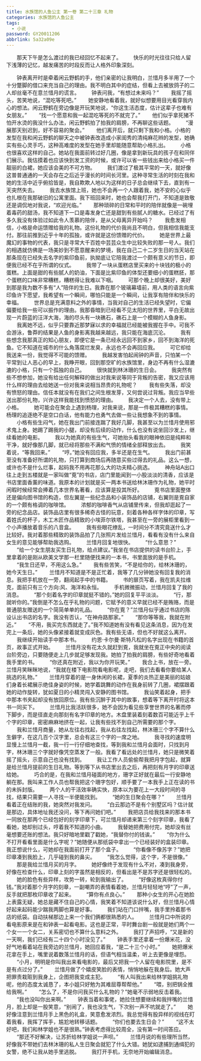 ```yaml
---
title: 水族馆的人鱼公主 第一卷 第二十三章 礼物
categories: 水族馆的人鱼公主
tags:
  - 小说
password: GY20011206
abbrlink: 5a32a09e
---
```

　　那天下午是怎么渡过的我已经回忆不起来了。
　　快乐的时光往往只给人留下浅薄的记忆，越发痛苦的时段反而让人格外印象深刻。
<!--more-->
　　钟表离开时是牵着闲云野鹤的手，他们亲密的让我明白，兰惜月多半用了一个十分蹩脚的借口来充当自己的理由。我不明白其中的症结，但看上去被放鸽子的二人却丝毫不在意兰惜月的谎言。
　　钟表问我，“有想过未来吗？”
　　我摇了摇头，苦笑地说，“混吃等死吧。”
　　她安静地看着我，就好似想要用目光看穿我内心的想法。闲云野鹤在旁边像是开玩笑地说，“你这生活态度，估计这辈子也难有女朋友。”
　　“找一个愿意和我一起混吃等死的不就完了。”
　　他们似乎拿死猪不怕开水烫的我没什么办法，闲云野鹤拍了拍我的肩膀，不再聊这些话题。
　　“漫展那天别迟到，好不容易的聚会。”
　　他们离开后，就只剩下我和小格。小格的发型在我和闲云野鹤的聊天之中被钟表改造成小家闺秀的清纯麻花辫的发型，她确实有些心灵手巧，这种高难度的发型在她手里却能随意帮助小格扎出。
　　小格也很喜欢这样的自己。她站在我面前转过好几圈，像是拿到新玩具的孩子在和同伴们展示。我估摸着也应该快到发工资的时候，或许可以省一些钱出来给小格买一件靓丽的白裙，她应该会美的不可方物。
　　我们渡过了极其平常的一天，就好像这普普通通的一天会存在之后近乎漫长的时间长河里。这种寻常生活的时刻在我和她的生活中近乎俯拾皆是，我自欺欺人地以为这样的日子总会继续下去，直到有一天突然失去。
　　我去水族馆上班，她也不会再一个人跟着我，她不安的心似乎也扎根在我那破旧的公寓里面。我下班回来时，她也会帮我打开门，不知道是致敬还是调侃地对我说，“欢迎光临。”
　　那种琐碎的日常和平时的陪伴就像是一碗埋着毒药的甜汤，我不知道下一口是毒发身亡还是甜到有些腻人的糖水。已经过了有多久我没有体验过如此令人羡慕的陪伴，是从父母离异开始吗？
　　我愈发相信，小格是命运馈赠给我的礼物。这份礼物的代价我尚且不明白，但我相信我能支付。那往前推到近乎十年的孤独，或许就是这份馈赠的代价。
　　她是世界上最魔幻的事物的代表，我只是寻常大千百姓中芸芸众生中比较失败的那一号人。我们的相遇就仿佛是一场美妙到不愿意醒来的梦境，我在自己二十二岁生日的当天站在那条现在已经失去名字的紫印鱼前，执拗底让它陪我渡过一个颇有意义的节日，即便我已经不在乎所谓的仪式。
　　我带了一块从蛋糕店里买来的十块钱的极小的蛋糕。上面是甜的有些腻人的奶油，下面是比紫印鱼的体型还要细小的蛋糕胚，那个蛋糕的口味非常糟糕，糟糕得让我难以下咽。
　　可那个晚上却很美好，美好到那是我为数不多有“人”陪伴的生日。我靠在那个玻璃幕墙前，用人类的语言向紫印鱼许下愿望，我希望有一个瞬间，哪怕只能是一个瞬间，让我享有陪伴和快乐的幸福。
　　世界总是充满意料之外的事情，当我对自己的生活已经失望时，它偏偏要给我一些可以振作的理由。我那昏暗到已经看不见太阳的世界里，平白无故出现一片蔚蓝的汪洋大海，海的尽头有一块礁石，礁石上是一个模糊的人鱼身影。
　　我离她不远，似乎只要靠近那梦寐以求的幸福就已经能被我握在手中。可我不会游泳，鲁莽的结果是人鱼的身影离我越来越远，我只能在海底沉沦。
　　我有些想念我那真正的知心朋友，即便它是一条已经永远回不到家乡，回不到海洋的死鱼。它不知道在城市的什么角落腐烂发臭，永远也不会再回应我。
　　可它却给我送来一份，我觉得不可能的馈赠。
　　我越发害怕起闹钟的声音，只怕某一个平常到让人恶心的早上，我睁开眼，回到那空旷的水族馆里，身边不再有什么湿漉漉的小格，只有一个孤独的自己。
　　很快就到林沐珊的生日会。
　　我突然有些不想参加，她没有给出任何解释的做出对我来说等同于背叛的告密，我又应该用什么样的理由去给她送一份对我来说相当昂贵的礼物呢？
　　我有些失落，却没有愤怒的理由。信任本就没有在我们之间生根发芽，又何尝说过背叛。我应当早些送出那份礼物，兴许这样我能找到愤怒的理由。
　　我决定一个人去，没有带上小格。
　　她可能会在聚会上遇到杨理，对我来说，那是一件极其糟糕的事情。杨理的追逐绝不是空口白话，他有能力也勇气去做一些让我想象不到的事情。
　　小格有些生闷气，她在我出门前接连踹了我好几脚，我甚至以为兰惜月使用邪术鬼上身。她踢了踢我的小腿，却没有后续的动作，什么也没有说坐回沙发上，继续看她的电影。
　　我以为她真的有些生气，可她抬头看我的眼神依旧是纯粹和干净，就好像那几脚，就已经将那些不满和气愤的情绪全部释放出去。
　　我笑着说，“等我回来。”
　　“哼。”她没有回应我，多半还是在生气。
　　我出门前甚至没有准备好所谓的礼物，只打算到商场后再随意买些过得去的礼品。这么一想，或许也不是什么烂事，起码我不用再花那么大的功夫精心挑选。
　　神舟站A出口往上走到五楼就是一家叫做“覔”的书店，店门里能闻到一小股淡淡的清香，应该是书店里面香薰的味道。我原本的计划就是买一两本书送给林沐珊作为礼物，她平时闲暇时候经常会捧着几本世界名著看，应该算是投其所好。
　　覔书店里面整体还是偏向图书馆的构造，但左翼是一些纪念品和小装饰品的店铺，右翼则是覔自家的一个颇有格调的咖啡馆。
　　浓郁的咖啡香气从店铺里传来，但我却逛起了一旁的纪念品店。装饰品店里有很多稀奇古怪的玩意，刻着各种各样字体的印章，写着姓氏的杯子，木工木匠作品精致的小埃菲尔铁塔，我甚至在一旁的展柜里看到一个小声播放着音乐的八音盒。
　　我有些眼花缭乱，一时间分不清究竟送什么才比较好。我对着那些精致的装饰品拍了几张照片发给兰惜月，看看有没有什么来自女生的意见能够帮助我选购。
　　兰惜月回复地很快。
　　“什么意思？”
　　“给一个女生朋友买生日礼物，给点建议。”我坐在书店提供的读书台阶上，手里拿着的是刚从欧美文学那一栏里随便找来的一本书，书里面放的是手机。
　　“我生日还早，不用这么急。”
　　我有些苦笑，“不是给你的，给林沐珊的，她今天生日。”
　　兰惜月不知道是不是正忙着，我等了几分钟她没有回复我的消息。我把手机放在一旁，翻阅起手中的书籍。
　　书的扉页写着，我在凯夫拉维克，面前只有三个方向:风、海洋和永恒。
　　手机微微振动，兰惜月回复了我的消息。
　　“那个刻着名字的印章就挺不错的。”她的回复平平淡淡。
　　“行，那就听你的。”我倒是不怎么在乎礼物的问题，它赋予的意义早就已经不是贿赂，而是普通朋友赠送的一个简简单单的礼品。
　　“你在覔？”兰惜月似乎通过书店的陈设认出书店的名字。我没有否认，“在神舟路那家。”
　　“那你等等我，我就在附近。”
　　“不用，我买完东西就走了。”我不知道她有没有看见这条消息，因为在发完上一条后，她的头像紧接着就变成灰色。我有些无语，但也不好就这么离开。
　　我继续开始读手中那本书。
　　约恩·卡尔曼·斯特凡松的名字出现在书籍的首页，故事正式开始。
　　兰惜月没有花太久就赶到覔，我就坐在覔正中央的阅读台阶旁边，只要随便走上几步就足够发现我。她拍了拍我的肩膀，有些好奇地看着我手里的书。
　　“你还真在附近，我以为你开玩笑。”
　　我合上书，放在一旁。兰惜月笑眯眯地说，“我就在楼下电影院看电影呢，走吧，我们去看看你要给某人挑选的礼物。”
　　兰惜月穿着的是一身休闲的长裙，夏季的炎热正是美丽的姑娘们身着长裙展示绝佳身姿的时候，她学着跳舞的动作在我身前转了几圈，裙摆跟着她的动作旋转，犹如夏日的小精灵闯入安静的图书馆。
　　我讪笑着起身，把手中那本书夹起却没有放回原位。我有些沉醉于其中的故事，想着等下离开时将这本书一同买下。
　　兰惜月比我活跃很多，她不会因为看见些享誉世界的名著而停下脚步，而是径直走向那刻有名字印章的地方。木盘里装着刻着数百可能近乎上千个字的印章，密密麻麻地挤在一起，让我有些找不到自己所需要的那个字。
　　我和兰惜月商量，她从左往右找起，我从右往左找起，林沐珊三个字不算什么生僻字，在这几百个汉字里，总会有这三个字的一席之地。
　　我寻找的速度明显慢上兰惜月一截，我一行一行仔细地查找，等到我和兰惜月会面时，只找到月字，林沐珊三个字就好像凭空蒸发了一般。我看了看远处的兰惜月，她只是微笑着摇了摇头，示意自己也没有找到。
　　我让工作人员偷偷帮我把月字包起，就算是给兰惜月提前的生日礼物。等到等下从书店里出去之后，再把刻有月字的印章送给她。
　　巧合的是，在我和兰惜月碰面的地方，珊字正好就在最后一行安静地躺在那。我叫来工作人员也帮我把这个珊字包好，顺手要了一本我手上正在读的书的未拆封版。
　　两个人的干活效率确实快，原本以为要花上一大段时间的寻找，结果只需要一人寻找一半便能找到。
　　“她的生日聚会在哪？”
　　兰惜月看着正在结账的我，她突然对我发问。
　　“白云那边不是有个别墅区吗？估计就是那边，具体地址我还没问，等下再问她们吧。”
　　我把店员给我找来的那本书一同放在那两个已经包好的刻字印章下，可兰惜月却递来第三个刻字印章，我看了看她，她却别过头，哼着我不知道的小曲。
　　我替她把费用付完，她却没有丝毫想要还账的想法。我只好暗地里戳了戳她，“我替你付的钱诶。”
　　“你为什么不打开看看里面是什么字呢？”她随便从那纸袋中拿出一个已经装好的盒装印章。我正想说什么，可她却在我面前打开了那个盒子。
　　“你看像不像苏字？”她把印章凑到我脸上，几乎碰到我的鼻尖。
　　“我怎么觉得，这个字，不是很像。”
　　那是我给兰惜月买的月字。
　　她好像终于发现有什么不对，凑到我身旁，好像在检查什么，印章上刻的字虽然是相反的，但看出是不是苏字还是很轻松的。
　　她的脸色有些异样，攻势一转，轮到我输出了。
　　“好像这枚真得你付钱。”我对着那个月字的刻章，一副嘲弄的表情看着她，兰惜月轻轻地“哼”了一声，反手就把那枚印章收了起来。
　　“算你有点良心。”
　　那种小女生的开心在她脸上表露无疑，她总是藏不住自己的心情，我笑着不知道该说什么好，但兰惜月心情好起来起码能少踹我两脚也算是好事。
　　我们站在门口拌嘴，我手里拎着那书店的纸袋。自动扶梯那边上来一个我们俩都很熟悉的人。
　　兰惜月口中所说的看电影原来是在和钟表一起看电影。这也是正常，平时舞台剧一般就是她们两个一个女一一个女二，关系密切也不算什么意料之外。
　　我打了声招呼，“又是新的一天啊，我们已经有二十四个小时没见了。”
　　钟表手里还拿着一份爆米花，没好气地看着站在我旁边的兰惜月，她回应着我，“是二十三个小时。”
　　她把爆米花拿在手上，嘴里说着数落兰惜月的话，但语气相当温柔，听上去更像是埋怨。
　　“小月，明明是你叫我出来看电影的，最后又把我一个人留在电影院里，是不是有点过分了。”
　　兰惜月做了个嬉皮笑脸的表情，悄悄地躲在我身后。她大声把罪责栽赃到我身上，企图把我变成主犯。
　　“有人叫我出来给林学姐挑礼物呢，他的态度太诚恳了，本小姐只好勉为其难屈尊帮帮他。”
　　“喂，别把锅全推给我啊。”
　　“怎么了，不是你问我买什么礼物的？”她毫不示弱地反击着我。
　　“我也没叫你出来啊。”
　　钟表当着和事佬，她拉住想要继续和我拌嘴的兰惜月，脸上却是一股笑意，“别闹了，我也没生气，下次别一声不吭就走了。”
　　她好像注意到兰惜月手上黑色的礼盒，笑意愈发浓烈。我总觉得有股异样的视线在盯着我看，我挥了挥手，尴尬地转移话题。
　　“你们也要去生日会？”
　　“这不太好吧，我们和林学姐也不是很熟。”钟表考虑得比较周全，没有第一时间答应。
　　“那还不好解决，让苏折给林学姐说一声呗。”
　　兰惜月说的有些理所当然，好像我不带她们去林沐珊的私人生日聚会就犯了什么大错。她犹如逮捕到通缉犯的女警，绝不让我从她手里逃脱。
　　我打开手机，无奈地开始编辑消息。
